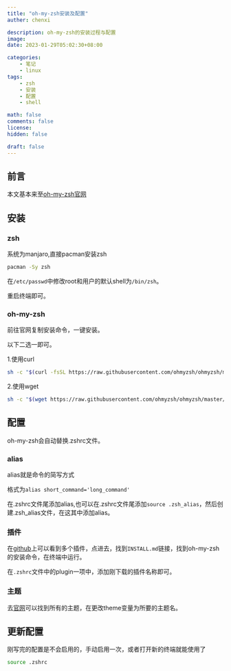 ```yaml
---
title: "oh-my-zsh安装及配置"
auther: chenxi

description: oh-my-zsh的安装过程与配置
image: 
date: 2023-01-29T05:02:30+08:00

categories:
    - 笔记
    - linux
tags:
    - zsh
    - 安装
    - 配置
    - shell

math: false
comments: false
license: 
hidden: false

draft: false
---
```


## 前言

本文基本来至[oh-my-zsh官网](https://ohmyz.sh/#install)

## 安装

### zsh

系统为manjaro,直接pacman安装zsh

```bash
pacman -Sy zsh
```

在`/etc/passwd`中修改root和用户的默认shell为`/bin/zsh`。

重启终端即可。

### oh-my-zsh

前往官网复制安装命令，一键安装。

以下二选一即可。

1.使用curl
```bash
sh -c "$(curl -fsSL https://raw.githubusercontent.com/ohmyzsh/ohmyzsh/master/tools/install.sh)"
```
2.使用wget
```bash
sh -c "$(wget https://raw.githubusercontent.com/ohmyzsh/ohmyzsh/master/tools/install.sh -O -)"
```

## 配置

oh-my-zsh会自动替换.zshrc文件。

### alias

alias就是命令的简写方式

格式为`alias short_command='long_command'`

在.zshrc文件尾添加alias,也可以在.zshrc文件尾添加`source .zsh_alias`，然后创建.zsh_alias文件，在这其中添加alias。

### 插件

在[github](https://github.com/zsh-users)上可以看到多个插件，点进去，找到`INSTALL.md`链接，找到oh-my-zsh的安装命令，在终端中运行。

在`.zshrc`文件中的plugin一项中，添加刚下载的插件名称即可。

### 主题

去[官网](https://github.com/ohmyzsh/ohmyzsh/wiki/Themes)可以找到所有的主题，在更改theme变量为所要的主题名。

## 更新配置

刚写完的配置是不会启用的，手动启用一次，或者打开新的终端就能使用了

```bash
source .zshrc
```
